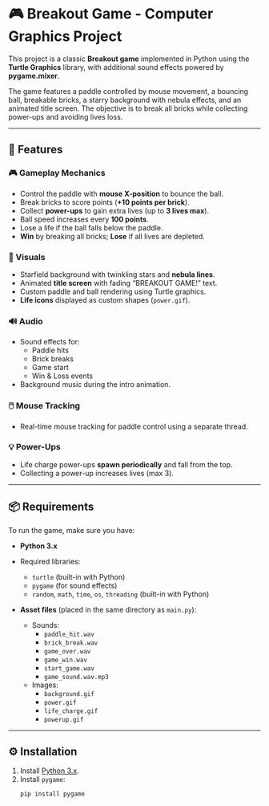 # 🎮 Breakout Game - Computer Graphics Project

This project is a classic **Breakout game** implemented in Python using the **Turtle Graphics** library, with additional sound effects powered by **pygame.mixer**.  

The game features a paddle controlled by mouse movement, a bouncing ball, breakable bricks, a starry background with nebula effects, and an animated title screen. The objective is to break all bricks while collecting power-ups and avoiding lives loss.

---

## 🚀 Features

### 🎮 Gameplay Mechanics
- Control the paddle with **mouse X-position** to bounce the ball.  
- Break bricks to score points (**+10 points per brick**).  
- Collect **power-ups** to gain extra lives (up to **3 lives max**).  
- Ball speed increases every **100 points**.  
- Lose a life if the ball falls below the paddle.  
- **Win** by breaking all bricks; **Lose** if all lives are depleted.  

### 🌌 Visuals
- Starfield background with twinkling stars and **nebula lines**.  
- Animated **title screen** with fading “BREAKOUT GAME!” text.  
- Custom paddle and ball rendering using Turtle graphics.  
- **Life icons** displayed as custom shapes (`power.gif`).  

### 🔊 Audio
- Sound effects for:
  - Paddle hits  
  - Brick breaks  
  - Game start  
  - Win & Loss events  
- Background music during the intro animation.  

### 🖱️ Mouse Tracking
- Real-time mouse tracking for paddle control using a separate thread.  

### 💡 Power-Ups
- Life charge power-ups **spawn periodically** and fall from the top.  
- Collecting a power-up increases lives (max 3).  

---

## 📦 Requirements

To run the game, make sure you have:

- **Python 3.x**  
- Required libraries:  
  - `turtle` (built-in with Python)  
  - `pygame` (for sound effects)  
  - `random`, `math`, `time`, `os`, `threading` (built-in with Python)  

- **Asset files** (placed in the same directory as `main.py`):  
  - Sounds:  
    - `paddle_hit.wav`  
    - `brick_break.wav`  
    - `game_over.wav`  
    - `game_win.wav`  
    - `start_game.wav`  
    - `game_sound.wav.mp3`  
  - Images:  
    - `background.gif`  
    - `power.gif`  
    - `life_charge.gif`  
    - `powerup.gif`  

---

## ⚙️ Installation

1. Install [Python 3.x](https://www.python.org/).  
2. Install `pygame`:  
   ```bash
   pip install pygame
